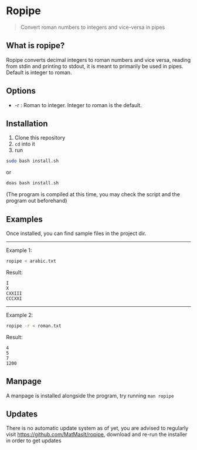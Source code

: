 # Ropipe
> Convert roman numbers to integers and vice-versa in pipes
## What is ropipe?
Ropipe converts decimal integers to roman numbers and vice versa, reading from stdin and printing to stdout, it is meant to primarily be used in pipes.
Default is integer to roman.
## Options 
* -r : Roman to integer. Integer to roman is the default.
## Installation
1. Clone this repository
2. `cd` into it
3. run
```sh
sudo bash install.sh
```
or
```sh
doas bash install.sh
```
(The program is compiled at this time, you may check the script and the program out beforehand)
## Examples
Once installed, you can find sample files in the project dir.

---
Example 1:
```sh
ropipe < arabic.txt
```
Result:
```
I
X
CXXIII
CCCXXI
```

---
Example 2:
```sh
ropipe -r < roman.txt
```
Result:
```
4
5
7
1200
```
## Manpage

A manpage is installed alongside the program, try running `man ropipe`

## Updates

There is no automatic update system as of yet, you are advised to regularly visit https://github.com/MatMasIt/ropipe, download and re-run the installer in order to get updates
